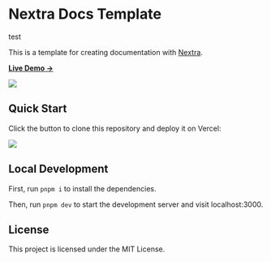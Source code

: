 # Nextra Docs Template

test

This is a template for creating documentation with [Nextra](https://nextra.site).

[**Live Demo →**](https://nextra-docs-template.vercel.app)

![](.github/screenshot.png)

## Quick Start

Click the button to clone this repository and deploy it on Vercel:

![](https://vercel.com/button)

## Local Development

First, run `pnpm i` to install the dependencies.

Then, run `pnpm dev` to start the development server and visit localhost:3000.

## License

This project is licensed under the MIT License.
